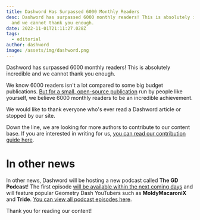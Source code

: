 ```yaml
---
title: Dashword Has Surpassed 6000 Monthly Readers
desc: Dashword has surpassed 6000 monthly readers! This is absolutely incredible
  and we cannot thank you enough.
date: 2022-11-01T21:11:27.028Z
tags:
  - editorial
author: dashword
image: /assets/img/dashword.png
---
```

Dashword has surpassed 6000 monthly readers! This is absolutely incredible and we cannot thank you enough.

We know 6000 readers isn't a lot compared to some big budget publications. [But for a small, open-source publication](/about/) run by people like yourself, we believe 6000 monthly readers to be an incredible achievement.

We would like to thank everyone who's ever read a Dashword article or stopped by our site.

Down the line, we are looking for more authors to contribute to our content base. If you are interested in writing for us, [you can read our contribution guide here](/contribute/).

# In other news

In other news, Dashword will be hosting a new podcast called **The GD Podcast**! The first episode [will be available within the next coming days](/podcast/geometry-dash-kocmoc-demon-list-and-rate-system-drama/) and will feature popular Geometry Dash YouTubers such as **MoldyMacaroniX** and **Tride**. [You can view all podcast episodes here](/podcast/).

Thank you for reading our content!